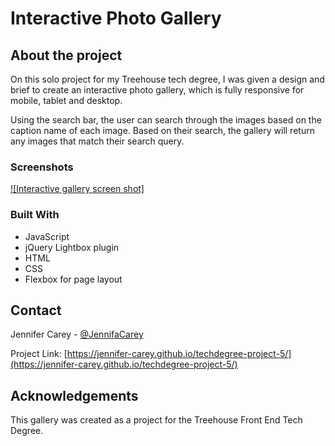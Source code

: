 # Interactive Photo Gallery

## About the project

On this solo project for my Treehouse tech degree, I was given a design and brief to create an interactive photo gallery, which is fully responsive for mobile, tablet and desktop. 

Using the search bar, the user can search through the images based on the caption name of each image. Based on their search, the gallery will return any images that match their search query.

### Screenshots

[![Interactive gallery screen shot]](https://jennifer-carey.github.io/techdegree-project-5/images/screenshots/gallery-mockup.jpg)

### Built With

- JavaScript
- jQuery Lightbox plugin
- HTML
- CSS
- Flexbox for page layout

## Contact

Jennifer Carey - [@JennifaCarey](https://twitter.com/JennifaCarey)

Project Link: [https://jennifer-carey.github.io/techdegree-project-5/](https://jennifer-carey.github.io/techdegree-project-5/)

## Acknowledgements

This gallery was created as a project for the Treehouse Front End Tech Degree.
